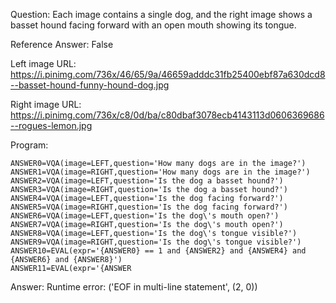 Question: Each image contains a single dog, and the right image shows a basset hound facing forward with an open mouth showing its tongue.

Reference Answer: False

Left image URL: https://i.pinimg.com/736x/46/65/9a/46659adddc31fb25400ebf87a630dcd8--basset-hound-funny-hound-dog.jpg

Right image URL: https://i.pinimg.com/736x/c8/0d/ba/c80dbaf3078ecb4143113d0606369686--rogues-lemon.jpg

Program:

```
ANSWER0=VQA(image=LEFT,question='How many dogs are in the image?')
ANSWER1=VQA(image=RIGHT,question='How many dogs are in the image?')
ANSWER2=VQA(image=LEFT,question='Is the dog a basset hound?')
ANSWER3=VQA(image=RIGHT,question='Is the dog a basset hound?')
ANSWER4=VQA(image=LEFT,question='Is the dog facing forward?')
ANSWER5=VQA(image=RIGHT,question='Is the dog facing forward?')
ANSWER6=VQA(image=LEFT,question='Is the dog\'s mouth open?')
ANSWER7=VQA(image=RIGHT,question='Is the dog\'s mouth open?')
ANSWER8=VQA(image=LEFT,question='Is the dog\'s tongue visible?')
ANSWER9=VQA(image=RIGHT,question='Is the dog\'s tongue visible?')
ANSWER10=EVAL(expr='{ANSWER0} == 1 and {ANSWER2} and {ANSWER4} and {ANSWER6} and {ANSWER8}')
ANSWER11=EVAL(expr='{ANSWER
```
Answer: Runtime error: ('EOF in multi-line statement', (2, 0))

